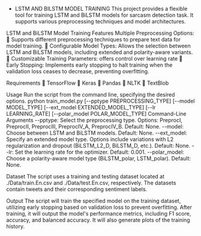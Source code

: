 - LSTM AND BILSTM MODEL TRAINING
This project provides a flexible tool for training LSTM and BiLSTM models for sarcasm detection
task. It supports various preprocessing techniques and model architectures.

LSTM and BiLSTM Model Training Features Multiple Preprocessing Options:
 Supports different preprocessing techniques to prepare text data for model training.
 Configurable Model Types: Allows the selection between LSTM and BiLSTM models, including
extended and polarity-aware variants.
 Customizable Training Parameters: offers control over learning rate
 Early Stopping: Implements early stopping to halt training when the validation loss
ceases to decrease, preventing overfitting.

Requirements
 TensorFlow
 Keras
 Pandas
 NLTK
 TextBlob

Usage
Run the script from the command line, specifying the desired options.
python train_model.py [--pptype PREPROCESSING_TYPE] [--model MODEL_TYPE] [--ext_model
EXTENDED_MODEL_TYPE] [--lr LEARNING_RATE] [--polar_model POLAR_MODEL_TYPE]
Command-Line Arguments
--pptype: Select the preprocessing type. Options: PreprocI, PreprocII, PreprocIII, PreprocIV_A,
PreprocIV_B. Default: None.
--model: Choose between LSTM and BiLSTM models. Default: None.
--ext_model: Specify an extended model type. Options include variations with L2 regularization
and dropout (BiLSTM_L2_D, BiLSTM_D, etc.). Default: None.
--lr: Set the learning rate for the optimizer. Default: 0.001.
--polar_model: Choose a polarity-aware model type (BiLSTM_polar, LSTM_polar). Default: None.

Dataset
The script uses a training and testing dataset located at ./Data/train.En.csv
and ./Data/test.En.csv, respectively. The datasets contain tweets and their corresponding
sentiment labels.

Output
The script will train the specified model on the training dataset, utilizing early stopping
based on validation loss to prevent overfitting. After training, it will output the model's
performance metrics, including F1 score, accuracy, and balanced accuracy. It will also generate
plots of the training history.
